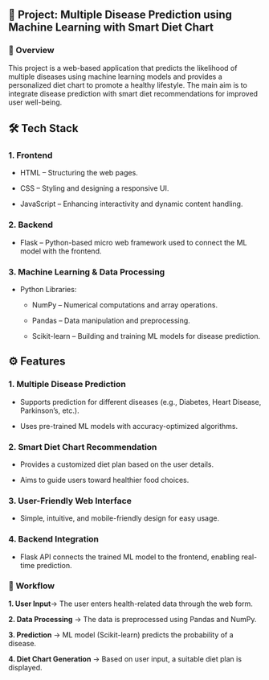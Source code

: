 <h2>📌 Project: Multiple Disease Prediction using Machine Learning with Smart Diet Chart</h2>
<h3>🔹 Overview</h3>
<p> This project is a web-based application that predicts the likelihood of multiple diseases using machine learning models and provides a personalized diet chart to promote a healthy lifestyle. The main aim is to integrate disease prediction with smart diet recommendations for improved user well-being.</p>

## 🛠 Tech Stack
### 1. Frontend
- HTML – Structuring the web pages.

- CSS – Styling and designing a responsive UI.

- JavaScript – Enhancing interactivity and dynamic content handling.

### 2. Backend

- Flask – Python-based micro web framework used to connect the ML model with the frontend.

### 3. Machine Learning & Data Processing

- Python Libraries:

  - NumPy – Numerical computations and array operations.

  - Pandas – Data manipulation and preprocessing.

  - Scikit-learn – Building and training ML models for disease prediction.

## ⚙️ Features
### 1. Multiple Disease Prediction

   - Supports prediction for different diseases (e.g., Diabetes, Heart Disease, Parkinson’s, etc.).

   - Uses pre-trained ML models with accuracy-optimized algorithms.

### 2. Smart Diet Chart Recommendation

  - Provides a customized diet plan based on the user details.

  - Aims to guide users toward healthier food choices.

### 3. User-Friendly Web Interface

  - Simple, intuitive, and mobile-friendly design for easy usage.

### 4. Backend Integration

  - Flask API connects the trained ML model to the frontend, enabling real-time prediction.

### 📂 Workflow
  **1. User Input**→ The user enters health-related data through the web form.

  **2. Data Processing** → The data is preprocessed using Pandas and NumPy.

   **3. Prediction** → ML model (Scikit-learn) predicts the probability of a disease.

   **4. Diet Chart Generation** → Based on user input, a suitable diet plan is displayed.
